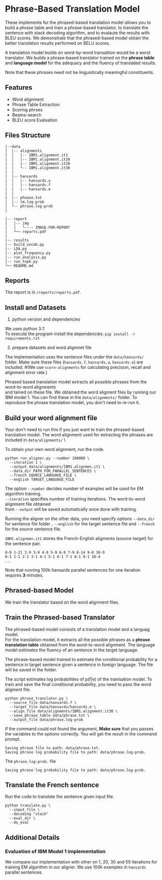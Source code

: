 
# Phrase-Based Translation Model

These implements for the phrased-based translation model allows you to build a phrase table and train a phrase-based translator, to translate the sentence with stack decoding algorithm, and to evalaute the results with BLEU scores. We demonstrate that the phrased-based model obtain the better translation results performed on BELU scores.

A translation model builds on word-by-word transaltion would be a worst translator. We builds a phrase-based translator trained on the **phrase table** and **language model** for the adequacy and the fluency of translated results. 

Note that these phrases need not be linguistically meaningful constituents.

## Features
* Word alignment
* Phrase Table Extraction
* Scoring phrses
* Beams-search
* BLEU score Evaluation

## Files Structure

```
|--data
|  |-- alignments
|  |   |-- IBM1.alignment.it1
|  |   |-- IBM1.alignment.it10
|  |   |-- IBM1.alignment.it20
|  |   └-- IBM1.alignment.it30
|  | 
|  |-- hansards
|  |   |-- hansards.a
|  |   |-- hansards.f
|  |   |-- hansards.e
|  |
|  |-- phease.txt
|  |-- lm.log-prob
|  └-- phrase.log-prob
|

|-- report
|   |-- img
|   |   └---- IMAGE-FOR-REPORT
|   └── reports.pdf
|
|-- results
|-- build_vocab.py
|-- LDA.py
|-- plot_frequency.py
|-- run_analysis.py
|-- run_topk.py
└── README.md
```

## Reports

The report is in `/reports/reports.pdf`.


## Install and Datasets

1. python version and dependencies 

We uses python 3.7. \
To execute the program install the dependencies:
`pip install -r requirements.txt`

2. prepare datasets and word aligmnet file

The implementation uses the sentence files under the `data/hansards/` folder. 
Make sure these files (`hansards.f`, `hansards.a`, `hansards.e`) are included.
#(We use `score-alignments` for calculating precision, recall and alignment error rate.)

Phrased based translation model extracts all possible phrases from the word-to-word alignments \
and tained on these file. We obtained the word aligment files by running our IBM model 1.
You can find these in the `data/alignments/` folder. To reproduce the phrase translation model, 
you don't need to re-run it.

## Build your word alignment file

Your don't need to run this if you just want to train the phrased-based translation model.
The word alignment used for extracting the phrases are included in `data/alignments/` \

To obtain your own word alignment, run the code. 

```
python run_aligner.py --number 100000 \
  --iteration 1 \
  --output data/alignments/IBM1.alignmen.it1 \
  --data_dir PATH_FOR_PARALLEL_SENTENCES \
  --french SOURCE_LANGUAGE_FILE \
  --english TARGET_LANGUAGE_FILE
```

The option `--number` decides number of examples will be used for EM algorithm training. \
`--iteration` specifies number of training iterations. The word-to-word alignment file obtained \
from `--output` will be saved automatically once done with training.

Running the aligner on the other data, you need specify options `--data_dir` for sentence file folder
, `--english` for the target sentence file and `--french` for the source sentence file.

`IBM1.alignmen.it1` stores the French-English aligments (source-target) for the sentence pair.

```
0-9 1-21 2-9 3-9 4-9 5-9 6-9 7-9 8-14 9-8 10-9
0-1 1-1 2-1 3-1 4-1 5-1 6-1 7-1 8-1 9-1 10-4 
...
```

Note that running 100k hansards parallel sentences for one iteration requires **3** minutes.

## Phrased-based Model

We train the translator based on the word alignment files. 

## Train the Phrased-based Translator

The phrased-based model consists of a translation model and a languag model. \
For the translation model, it extracts all the possible phrases as a **phrase translation table** obtained from the word-to-word alignment. The language model estimates the fluency of an sentence in the target language.

The phrase-based model trained to estimate the conditional probability for a sentence in target sentence given a sentence in foreign language. The file will be saved in the folder.

The script estimates log probabilities of p(f|e) of the tranlsation model. To train and save the final conditional probability, you need to pass the word aligment file. 
```
python phrase_translator.py \
  --source_file data/hansards.f \
  --target_file data/hansards/hansards.e \
  --align_file data/alignments/IBM1.alignment.it30 \
  --save_phrase_table data/phrase.txt \
  --output_file data/phrase.log-prob
```

If the command could not found the argument, **Make sure** that you passes the variables to the options correctly.
You will get the result in the command prompt.

```
Saving phrase file to path: data/phrase.txt.
Saving phrase log probability file to path: data/phrase.log-prob.
```

The `phrase.log-prob.` file

```
Saving phrase log probability file to path: data/phrase.log-prob.
```


## Translate the French sentence

Run the code to translate the sentence given input file.

```
python translate.py \
  --input_file \
  --decoding "stack"
  --eval_dir \
  --do_eval
```



## Additional Details

### Evaluation of IBM Model 1 implementation

We compare our implementation with other on 1, 20, 30 and 50 iterations for training EM algorithm in our aligner. We use 100k examples in `hansards` parallel sentences. 







